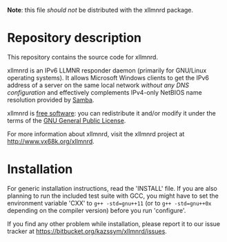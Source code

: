**Note**: this file _should not_ be distributed with the xllmnrd package.

# Repository description

This repository contains the source code for xllmnrd.

xllmnrd is an IPv6 LLMNR responder daemon (primarily for GNU/Linux operating
systems).
It allows Microsoft Windows clients to get the IPv6 address of a server
on the same local network _without any DNS configuration_ and
effectively complements IPv4-only NetBIOS name resolution
provided by [Samba][].

xllmnrd is [free software][]: you can redistribute it and/or modify it
under the terms of the [GNU General Public License][].

For more information about xllmnrd, visit the xllmnrd project at
<http://www.vx68k.org/xllmnrd>.

[Samba]: <http://www.samba.org/>
[Free software]: <http://www.gnu.org/philosophy/free-sw.html>
    "What is free software?"
[GNU General Public License]: <http://www.gnu.org/licenses/gpl.html>

# Installation

For generic installation instructions, read the 'INSTALL' file.  If you are
also planning to run the included test suite with GCC, you might have to set
the environment variable 'CXX' to `g++ -std=gnu++11` (or to `g++ -std=gnu++0x`
depending on the compiler version) before you run 'configure'.

If you find any other problem while installation, please report it to our
issue tracker at <https://bitbucket.org/kazssym/xllmnrd/issues>.
